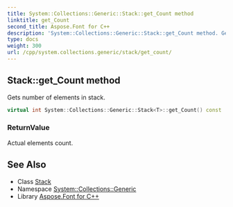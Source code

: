 ```yaml
---
title: System::Collections::Generic::Stack::get_Count method
linktitle: get_Count
second_title: Aspose.Font for C++
description: 'System::Collections::Generic::Stack::get_Count method. Gets number of elements in stack in C++.'
type: docs
weight: 300
url: /cpp/system.collections.generic/stack/get_count/
---
```

## Stack::get_Count method


Gets number of elements in stack.

```cpp
virtual int System::Collections::Generic::Stack<T>::get_Count() const
```


### ReturnValue

Actual elements count.

## See Also

* Class [Stack](../)
* Namespace [System::Collections::Generic](../../)
* Library [Aspose.Font for C++](../../../)
